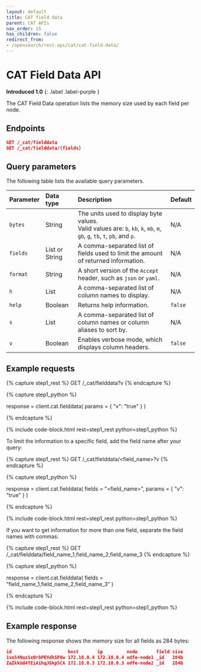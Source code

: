 ```yaml
---
layout: default
title: CAT field data
parent: CAT APIs
nav_order: 15
has_children: false
redirect_from:
- /opensearch/rest-api/cat/cat-field-data/
---
```


# CAT Field Data API
**Introduced 1.0**
{: .label .label-purple }

The CAT Field Data operation lists the memory size used by each field per node.

<!-- spec_insert_start
api: cat.fielddata
component: endpoints
-->
## Endpoints
```json
GET /_cat/fielddata
GET /_cat/fielddata/{fields}
```
<!-- spec_insert_end -->


<!-- spec_insert_start
api: cat.fielddata
component: query_parameters
columns: Parameter, Data type, Description, Default
include_deprecated: false
-->
## Query parameters

The following table lists the available query parameters.

| Parameter | Data type | Description | Default |
| :--- | :--- | :--- | :--- |
| `bytes` | String | The units used to display byte values. <br> Valid values are: `b`, `kb`, `k`, `mb`, `m`, `gb`, `g`, `tb`, `t`, `pb`, and `p`. | N/A |
| `fields` | List or String | A comma-separated list of fields used to limit the amount of returned information. | N/A |
| `format` | String | A short version of the `Accept` header, such as `json` or `yaml`. | N/A |
| `h` | List | A comma-separated list of column names to display. | N/A |
| `help` | Boolean | Returns help information. | `false` |
| `s` | List | A comma-separated list of column names or column aliases to sort by. | N/A |
| `v` | Boolean | Enables verbose mode, which displays column headers. | `false` |

<!-- spec_insert_end -->

## Example requests

<!-- spec_insert_start
component: example_code
rest: GET /_cat/fielddata?v
-->
{% capture step1_rest %}
GET /_cat/fielddata?v
{% endcapture %}

{% capture step1_python %}


response = client.cat.fielddata(
  params = { "v": "true" }
)

{% endcapture %}

{% include code-block.html
    rest=step1_rest
    python=step1_python %}
<!-- spec_insert_end -->

To limit the information to a specific field, add the field name after your query:

<!-- spec_insert_start
component: example_code
rest: GET /_cat/fielddata/<field_name>?v
-->
{% capture step1_rest %}
GET /_cat/fielddata/<field_name>?v
{% endcapture %}

{% capture step1_python %}


response = client.cat.fielddata(
  fields = "<field_name>",
  params = { "v": "true" }
)

{% endcapture %}

{% include code-block.html
    rest=step1_rest
    python=step1_python %}
<!-- spec_insert_end -->

If you want to get information for more than one field, separate the field names with commas:

<!-- spec_insert_start
component: example_code
rest: GET /_cat/fielddata/field_name_1,field_name_2,field_name_3
-->
{% capture step1_rest %}
GET /_cat/fielddata/field_name_1,field_name_2,field_name_3
{% endcapture %}

{% capture step1_python %}


response = client.cat.fielddata(
  fields = "field_name_1,field_name_2,field_name_3"
)

{% endcapture %}

{% include code-block.html
    rest=step1_rest
    python=step1_python %}
<!-- spec_insert_end -->

## Example response

The following response shows the memory size for all fields as 284 bytes:

```json
id                     host       ip         node       field size
1vo54NuxSxOrbPEYdkSF0w 172.18.0.4 172.18.0.4 odfe-node1 _id   284b
ZaIkkUd4TEiAihqJGkp5CA 172.18.0.3 172.18.0.3 odfe-node2 _id   284b
```
